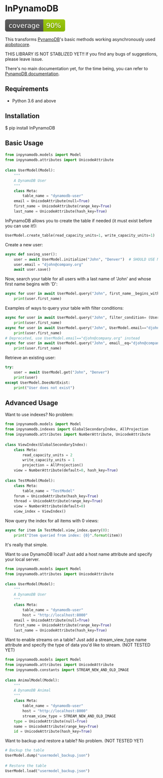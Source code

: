 # InPynamoDB
![coverage_badge](./coverage.svg)

This transforms [PynamoDB](https://github.com/pynamodb/PynamoDB)'s basic methods working asynchronously used [aiobotocore](https://github.com/aio-libs/aiobotocore).

THIS LIBRARY IS NOT STABLIZED YET!!
If you find any bugs of suggestions, please leave issue.

There's no main documentation yet, for the time being, you can refer to [PynamoDB documentation](http://pynamodb.readthedocs.io).

## Requirements
- Python 3.6 and above

## Installation
$ pip install InPynamoDB

## Basic Usage

```python
from inpynamodb.models import Model
from inpynamodb.attributes import UnicodeAttribute

class UserModel(Model):
    """
    A DynamoDB User
    """
    class Meta:
        table_name = "dynamodb-user"
    email = UnicodeAttribute(null=True)
    first_name = UnicodeAttribute(range_key=True)
    last_name = UnicodeAttribute(hash_key=True)
```

InPynamoDB allows you to create the table if needed (it must exist before you can use it!):
```python
UserModel.create_table(read_capacity_units=1, write_capacity_units=1)
```

Create a new user:
```python
async def saving_user():
    user = await UserModel.initialize("John", "Denver")  # SHOULD USE METHOD 'initialize()' TO MAKE MODEL.
    user.email = "djohn@company.org"
    await user.save()
```

Now, search your table for all users with a last name of 'John' and whose first name begins with 'D':
```python
async for user in await UserModel.query("John", first_name__begins_with="D"):
    print(user.first_name)
```

Examples of ways to query your table with filter conditions:
```python
async for user in await UserModel.query("John", filter_condition= (UserModel.email=="djohn@company.org")):
    print(user.first_name)
async for user in await UserModel.query("John", UserModel.email=="djohn@company.org"):
    print(user.first_name)
# Deprecated, use UserModel.email=="djohn@company.org" instead
async for user in await UserModel.query("John", email__eq="djohn@company.org"):
    print(user.first_name)
```

Retrieve an existing user:
```python
try:
    user = await UserModel.get("John", "Denver")
    print(user)
except UserModel.DoesNotExist:
    print("User does not exist")
```

## Advanced Usage
Want to use indexes? No problem:
```python
from inpynamodb.models import Model
from inpynamodb.indexes import GlobalSecondaryIndex, AllProjection
from inpynamodb.attributes import NumberAttribute, UnicodeAttribute

class ViewIndex(GlobalSecondaryIndex):
    class Meta:
        read_capacity_units = 2
        write_capacity_units = 1
        projection = AllProjection()
    view = NumberAttribute(default=0, hash_key=True)

class TestModel(Model):
    class Meta:
        table_name = "TestModel"
    forum = UnicodeAttribute(hash_key=True)
    thread = UnicodeAttribute(range_key=True)
    view = NumberAttribute(default=0)
    view_index = ViewIndex()
```

Now query the index for all items with 0 views:
```python
async for item in TestModel.view_index.query(0):
    print("Item queried from index: {0}".format(item))
```

It's really that simple.

Want to use DynamoDB local? Just add a host name attribute and specify your local server.
```python
from inpynamodb.models import Model
from inpynamodb.attributes import UnicodeAttribute

class UserModel(Model):
    """
    A DynamoDB User
    """
    class Meta:
        table_name = "dynamodb-user"
        host = "http://localhost:8000"
    email = UnicodeAttribute(null=True)
    first_name = UnicodeAttribute(range_key=True)
    last_name = UnicodeAttribute(hash_key=True)
```

Want to enable streams on a table? Just add a stream_view_type name attribute and specify the type of data you'd like to stream. (NOT TESTED YET)
```python
from inpynamodb.models import Model
from inpynamodb.attributes import UnicodeAttribute
from inpynamodb.constants import STREAM_NEW_AND_OLD_IMAGE

class AnimalModel(Model):
    """
    A DynamoDB Animal
    """
    class Meta:
        table_name = "dynamodb-user"
        host = "http://localhost:8000"
        stream_view_type = STREAM_NEW_AND_OLD_IMAGE
    type = UnicodeAttribute(null=True)
    name = UnicodeAttribute(range_key=True)
    id = UnicodeAttribute(hash_key=True)
```

Want to backup and restore a table? No problem. (NOT TESTED YET)
```python
# Backup the table
UserModel.dump("usermodel_backup.json")

# Restore the table
UserModel.load("usermodel_backup.json")
```
